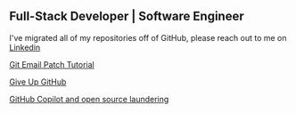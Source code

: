 ## Full-Stack Developer | Software Engineer

I've migrated all of my repositories off of GitHub, please reach out to me on 
[Linkedin](https://www.linkedin.com/in/patrick-delaney-53191847)

[Git Email Patch Tutorial](https://git-send-email.io/)

[Give Up GitHub](https://sfconservancy.org/GiveUpGitHub/)

[GitHub Copilot and open source laundering](https://drewdevault.com/2022/06/23/Copilot-GPL-washing.html)

